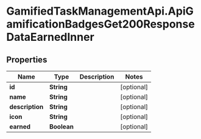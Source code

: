 # GamifiedTaskManagementApi.ApiGamificationBadgesGet200ResponseDataEarnedInner

## Properties

Name | Type | Description | Notes
------------ | ------------- | ------------- | -------------
**id** | **String** |  | [optional] 
**name** | **String** |  | [optional] 
**description** | **String** |  | [optional] 
**icon** | **String** |  | [optional] 
**earned** | **Boolean** |  | [optional] 


